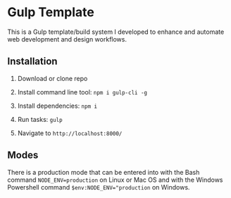 # Gulp Template

This is a Gulp template/build system I developed to enhance and automate web development and design workflows.

## Installation

1. Download or clone repo

2. Install command line tool: `npm i gulp-cli -g`

3. Install dependencies: `npm i`

4. Run tasks: `gulp`

5. Navigate to `http://localhost:8000/`

## Modes

There is a production mode that can be entered into with the Bash command `NODE_ENV=production` on Linux or Mac OS and with the Windows Powershell command `$env:NODE_ENV="production` on Windows.
